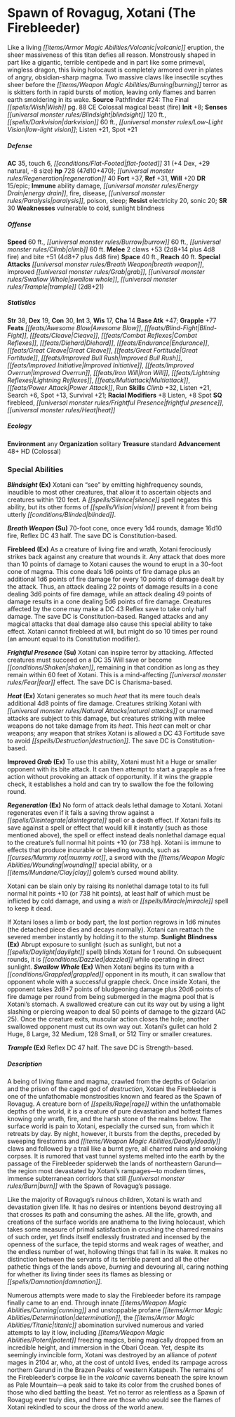 ﻿---
cssclass: [monsters]
title1: Spawn of Rovagug, Xotani (The Firebleeder)
is_3.5: true
desc_short: Like a living volcanic eruption, the sheer massiveness of this titan defies
  all reason. Monstrously shaped in part like a gigantic, terrible centipede and in
  part like some primeval, wingless dragon, this living holocaust is completely armored
  over in plates of angry, obsidian-sharp magma. Two massive claws like insectile
  scythes sheer before the burning terror as is skitters forth in rapid bursts of
  motion, leaving only flames and barren earth smoldering in its wake.
title2: Xotani (The Firebleeder)
CR: 20
sources:
- name: 'Pathfinder #24: The Final Wish'
  page: 88
  link: http://paizo.com/pathfinder/adventurePath/legacyOfFire/v5748btpy89a2
alignment: CE
size: Colossal
type: magical beast
subtypes:
- fire
initiative:
  bonus: 8
senses:
  blindsight: 120
  darkvision: 60
  low-light vision: true
AC:
  AC: 35
  touch: 6
  flat_footed: 31
  components:
    dex: 4
    natural: 29
    size: -8
HP:
  HP: 728
  long: 47d10+470
  regeneration: 40
saves:
  fort: 37
  ref: 31
  will: 20
DR:
- amount: 15
  weakness: epic
immunities:
- ability damage
- energy drain
- fire
- disease
- paralysis
- poison
- sleep
resistances:
  electricity: 20
  sonic: 20
SR: 30
weaknesses:
- vulnerable to cold
- sunlight blindness
speeds:
  base: 60
  burrow: 60
  climb: 60
attacks:
  melee:
  - - text: 2 claws +53 (2d8+14 plus 4d8 fire)
      entries:
      - - damage: 2d8+14
        - damage: 4d8
          type: fire
      count: 2
      attack: claws
      bonus:
      - 53
    - text: bite +51 (4d8+7 plus 4d8 fire)
      entries:
      - - damage: 4d8+7
        - damage: 4d8
          type: fire
      attack: bite
      bonus:
      - 51
  special:
  - breath weapon
  - improved grab
  - swallow whole
  - trample (2d8+21)
space: 40
reach: 40
ability_scores:
  STR: 38
  DEX: 19
  CON: 30
  INT: 3
  WIS: 17
  CHA: 14
BAB: 47
grapple_3.5: 77
feats:
- name: Awesome Blow
- name: Blind-Fight
- name: Cleave
- name: Combat Reflexes
- name: Diehard
- name: Endurance
- name: Great Cleave
- name: Great Fortitude
- name: Improved Bull Rush
- name: Improved Initiative
- name: Improved Overrun
- name: Iron Will
- name: Lightning Reflexes
- name: Multiattack
- name: Power Attack
- name: Run
skills:
  Climb: 32
  Listen: 21
  Search: 6
  Spot: 21
  Survival: 21
  _racial_mods:
    Listen:
      _: 8
    Spot:
      _: 8
special_qualities:
- firebleed
- frightful presence
- heat
ecology:
  environment: any
  organization: solitary
  treasure_type: standard
  advancement_3.5:
  - type: size
    HD_min: 48
    size: Colossal
special_abilities:
  Blindsight (Ex): Xotani can “see” by emitting highfrequency sounds, inaudible to
    most other creatures, that allow it to ascertain objects and creatures within
    120 feet. A silence spell negates this ability, but its other forms of vision
    prevent it from being utterly blinded.
  Breath Weapon (Su): 70-foot cone, once every 1d4 rounds, damage 16d10 fire, Reflex
    DC 43 half. The save DC is Constitution-based.
  Firebleed (Ex): As a creature of living fire and wrath, Xotani ferociously strikes
    back against any creature that wounds it. Any attack that does more than 10 points
    of damage to Xotani causes the wound to erupt in a 30-foot cone of magma. This
    cone deals 1d6 points of fire damage plus an additional 1d6 points of fire damage
    for every 10 points of damage dealt by the attack. Thus, an attack dealing 22
    points of damage results in a cone dealing 3d6 points of fire damage, while an
    attack dealing 49 points of damage results in a cone dealing 5d6 points of fire
    damage. Creatures affected by the cone may make a DC 43 Reflex save to take only
    half damage. The save DC is Constitution-based. Ranged attacks and any magical
    attacks that deal damage also cause this special ability to take effect. Xotani
    cannot firebleed at will, but might do so 10 times per round (an amount equal
    to its Constitution modifier).
  Frightful Presence (Su): Xotani can inspire terror by attacking. Affected creatures
    must succeed on a DC 35 Will save or become shaken, remaining in that condition
    as long as they remain within 60 feet of Xotani. This is a mind-affecting fear
    effect. The save DC is Charisma-based.
  Heat (Ex): Xotani generates so much heat that its mere touch deals additional 4d8
    points of fire damage. Creatures striking Xotani with natural attacks or unarmed
    attacks are subject to this damage, but creatures striking with melee weapons
    do not take damage from its heat. This heat can melt or char weapons; any weapon
    that strikes Xotani is allowed a DC 43 Fortitude save to avoid destruction. The
    save DC is Constitution-based.
  Improved Grab (Ex): To use this ability, Xotani must hit a Huge or smaller opponent
    with its bite attack. It can then attempt to start a grapple as a free action
    without provoking an attack of opportunity. If it wins the grapple check, it establishes
    a hold and can try to swallow the foe the following round.
  Regeneration (Ex): |-
    No form of attack deals lethal damage to Xotani. Xotani regenerates even if it fails a saving throw against a disintegrate spell or a death effect. If Xotani fails its save against a spell or effect that would kill it instantly (such as those mentioned above), the spell or effect instead deals nonlethal damage equal to the creature's full normal hit points +10 (or 738 hp). Xotani is immune to effects that produce incurable or bleeding wounds, such as mummy rot, a sword with the wounding special ability, or a clay golem's cursed wound ability.

    Xotani can be slain only by raising its nonlethal damage total to its full normal hit points +10 (or 738 hit points), at least half of which must be inflicted by cold damage, and using a wish or miracle spell to keep it dead.

    If Xotani loses a limb or body part, the lost portion regrows in 1d6 minutes (the detached piece dies and decays normally). Xotani can reattach the severed member instantly by holding it to the stump.
  Sunlight Blindness (Ex): Abrupt exposure to sunlight (such as sunlight, but not
    a daylight spell) blinds Xotani for 1 round. On subsequent rounds, it is dazzled
    while operating in direct sunlight.
  Swallow Whole (Ex): When Xotani begins its turn with a grappled opponent in its
    mouth, it can swallow that opponent whole with a successful grapple check. Once
    inside Xotani, the opponent takes 2d8+7 points of bludgeoning damage plus 20d6
    points of fire damage per round from being submerged in the magma pool that is
    Xotani's stomach. A swallowed creature can cut its way out by using a light slashing
    or piercing weapon to deal 50 points of damage to the gizzard (AC 25). Once the
    creature exits, muscular action closes the hole; another swallowed opponent must
    cut its own way out. Xotani's gullet can hold 2 Huge, 8 Large, 32 Medium, 128
    Small, or 512 Tiny or smaller creatures.
  Trample (Ex): Reflex DC 47 half. The save DC is Strength-based.
desc_long: |-
  A being of living flame and magma, crawled from the depths of Golarion and the prison of the caged god of destruction, Xotani the Firebleeder is one of the unfathomable monstrosities known and feared as the Spawn of Rovagug. A creature born of rage within the unfathomable depths of the world, it is a creature of pure devastation and hottest flames knowing only wrath, fire, and the harsh stone of the realms below. The surface world is pain to Xotani, especially the cursed sun, from which it retreats by day. By night, however, it bursts from the depths, preceded by sweeping firestorms and deadly claws and followed by a trail like a burnt pyre, all charred ruins and smoking corpses. It is rumored that vast tunnel systems melted into the earth by the passage of the Firebleeder spiderweb the lands of northeastern Garund-the region most devastated by Xotani's rampages-to modern times, immense subterranean corridors that still burn with the Spawn of Rovagug's passage.

  Like the majority of Rovagug's ruinous children, Xotani is wrath and devastation given life. It has no desires or intentions beyond destroying all that crosses its path and consuming the ashes. All the life, growth, and creations of the surface worlds are anathema to the living holocaust, which takes some measure of primal satisfaction in crushing the charred remains of such order, yet finds itself endlessly frustrated and incensed by the openness of the surface, the tepid storms and weak rages of weather, and the endless number of wet, hollowing things that fall in its wake. It makes no distinction between the servants of its terrible parent and all the other pathetic things of the lands above, burning and devouring all, caring nothing for whether its living tinder sees its flames as blessing or damnation.

  Numerous attempts were made to slay the Firebleeder before its rampage finally came to an end. Through innate cunning and unstoppable profane determination, the titanic abomination survived numerous and varied attempts to lay it low, including potent freezing magics, being magically dropped from an incredible height, and immersion in the Obari Ocean. Yet, despite its seemingly invincible form, Xotani was destroyed by an alliance of potent mages in 2104 ar, who, at the cost of untold lives, ended its rampage across northern Garund in the Brazen Peaks of western Katapesh. The remains of the Firebleeder's corpse lie in the volcanic caverns beneath the spire known as Pale Mountain-a peak said to take its color from the crushed bones of those who died battling the beast. Yet no terror as relentless as a Spawn of Rovagug ever truly dies, and there are those who would see the flames of Xotani rekindled to scour the dross of the world anew.

---

# Spawn of Rovagug, Xotani (The Firebleeder)
Like a living _[[items/Armor Magic Abilities/Volcanic|volcanic]]_ eruption, the sheer massiveness of this titan defies all reason. Monstrously shaped in part like a gigantic, terrible centipede and in part like some primeval, wingless dragon, this living holocaust is completely armored over in plates of angry, obsidian-sharp magma. Two massive claws like insectile scythes sheer before the _[[items/Weapon Magic Abilities/Burning|burning]]_ terror as is skitters forth in rapid bursts of motion, leaving only flames and barren earth smoldering in its wake.
**Source** Pathfinder #24: The Final _[[spells/Wish|Wish]]_ pg. 88
CE Colossal magical beast (fire)
**Init** +8; **Senses** _[[universal monster rules/Blindsight|blindsight]]_ 120 ft., _[[spells/Darkvision|darkvision]]_ 60 ft., _[[universal monster rules/Low-Light Vision|low-light vision]]_; Listen +21, Spot +21

##### Defense

**AC** 35, touch 6, _[[conditions/Flat-Footed|flat-footed]]_ 31 (+4 Dex, +29 natural, -8 size)
**hp** 728 (47d10+470); _[[universal monster rules/Regeneration|regeneration]]_ 40
**Fort** +37, **Ref** +31, **Will** +20
**DR** 15/epic; **Immune** ability damage, _[[universal monster rules/Energy Drain|energy drain]]_, fire, disease, _[[universal monster rules/Paralysis|paralysis]]_, poison, sleep; **Resist** electricity 20, sonic 20; **SR** 30
**Weaknesses** vulnerable to cold, sunlight blindness

##### Offense
**Speed** 60 ft., _[[universal monster rules/Burrow|burrow]]_ 60 ft., _[[universal monster rules/Climb|climb]]_ 60 ft.
**Melee** 2 claws +53 (2d8+14 plus 4d8 fire) and bite +51 (4d8+7 plus 4d8 fire)
**Space** 40 ft., **Reach** 40 ft.
**Special Attacks** _[[universal monster rules/Breath Weapon|breath weapon]]_, improved _[[universal monster rules/Grab|grab]]_, _[[universal monster rules/Swallow Whole|swallow whole]]_, _[[universal monster rules/Trample|trample]]_ (2d8+21)

##### Statistics
**Str** 38, **Dex** 19, **Con** 30, **Int** 3, **Wis** 17, **Cha** 14
**Base Atk** +47; **Grapple** +77
**Feats** _[[feats/Awesome Blow|Awesome Blow]]_, _[[feats/Blind-Fight|Blind-Fight]]_, _[[feats/Cleave|Cleave]]_, _[[feats/Combat Reflexes|Combat Reflexes]]_, _[[feats/Diehard|Diehard]]_, _[[feats/Endurance|Endurance]]_, _[[feats/Great Cleave|Great Cleave]]_, _[[feats/Great Fortitude|Great Fortitude]]_, _[[feats/Improved Bull Rush|Improved Bull Rush]]_, _[[feats/Improved Initiative|Improved Initiative]]_, _[[feats/Improved Overrun|Improved Overrun]]_, _[[feats/Iron Will|Iron Will]]_, _[[feats/Lightning Reflexes|Lightning Reflexes]]_, _[[feats/Multiattack|Multiattack]]_, _[[feats/Power Attack|Power Attack]]_, Run
**Skills** _Climb_ +32, Listen +21, Search +6, Spot +13, Survival +21; **Racial Modifiers** +8 Listen, +8 Spot
**SQ** firebleed, _[[universal monster rules/Frightful Presence|frightful presence]]_, _[[universal monster rules/Heat|heat]]_

##### Ecology

**Environment** any
**Organization** solitary
**Treasure** standard
**Advancement** 48+ HD (Colossal)

### Special Abilities

**_Blindsight_ (Ex)** Xotani can “see” by emitting highfrequency sounds, inaudible to most other creatures, that allow it to ascertain objects and creatures within 120 feet. A _[[spells/Silence|silence]]_ spell negates this ability, but its other forms of _[[spells/Vision|vision]]_ prevent it from being utterly _[[conditions/Blinded|blinded]]_.

**_Breath Weapon_ (Su)** 70-foot cone, once every 1d4 rounds, damage 16d10 fire, Reflex DC 43 half. The save DC is Constitution-based.

**Firebleed (Ex)** As a creature of living fire and wrath, Xotani ferociously strikes back against any creature that wounds it. Any attack that does more than 10 points of damage to Xotani causes the wound to erupt in a 30-foot cone of magma. This cone deals 1d6 points of fire damage plus an additional 1d6 points of fire damage for every 10 points of damage dealt by the attack. Thus, an attack dealing 22 points of damage results in a cone dealing 3d6 points of fire damage, while an attack dealing 49 points of damage results in a cone dealing 5d6 points of fire damage. Creatures affected by the cone may make a DC 43 Reflex save to take only half damage. The save DC is Constitution-based. Ranged attacks and any magical attacks that deal damage also cause this special ability to take effect. Xotani cannot firebleed at will, but might do so 10 times per round (an amount equal to its Constitution modifier).

**_Frightful Presence_ (Su)** Xotani can inspire terror by attacking. Affected creatures must succeed on a DC 35 Will save or become _[[conditions/Shaken|shaken]]_, remaining in that condition as long as they remain within 60 feet of Xotani. This is a mind-affecting _[[universal monster rules/Fear|fear]]_ effect. The save DC is Charisma-based.

**_Heat_ (Ex)** Xotani generates so much _heat_ that its mere touch deals additional 4d8 points of fire damage. Creatures striking Xotani with _[[universal monster rules/Natural Attacks|natural attacks]]_ or unarmed attacks are subject to this damage, but creatures striking with melee weapons do not take damage from its _heat_. This _heat_ can melt or char weapons; any weapon that strikes Xotani is allowed a DC 43 Fortitude save to avoid _[[spells/Destruction|destruction]]_. The save DC is Constitution-based.

**Improved _Grab_ (Ex)** To use this ability, Xotani must hit a Huge or smaller opponent with its bite attack. It can then attempt to start a grapple as a free action without provoking an attack of opportunity. If it wins the grapple check, it establishes a hold and can try to swallow the foe the following round.

**_Regeneration_ (Ex)** No form of attack deals lethal damage to Xotani. Xotani regenerates even if it fails a saving throw against a _[[spells/Disintegrate|disintegrate]]_ spell or a death effect. If Xotani fails its save against a spell or effect that would kill it instantly (such as those mentioned above), the spell or effect instead deals nonlethal damage equal to the creature’s full normal hit points +10 (or 738 hp). Xotani is immune to effects that produce incurable or bleeding wounds, such as _[[curses/Mummy rot|mummy rot]]_, a sword with the _[[items/Weapon Magic Abilities/Wounding|wounding]]_ special ability, or a _[[items/Mundane/Clay|clay]]_ golem’s cursed wound ability.

Xotani can be slain only by raising its nonlethal damage total to its full normal hit points +10 (or 738 hit points), at least half of which must be inflicted by cold damage, and using a _wish_ or _[[spells/Miracle|miracle]]_ spell to keep it dead.

If Xotani loses a limb or body part, the lost portion regrows in 1d6 minutes (the detached piece dies and decays normally). Xotani can reattach the severed member instantly by holding it to the stump.
**Sunlight Blindness (Ex)** Abrupt exposure to sunlight (such as sunlight, but not a _[[spells/Daylight|daylight]]_ spell) blinds Xotani for 1 round. On subsequent rounds, it is _[[conditions/Dazzled|dazzled]]_ while operating in direct sunlight.
**_Swallow Whole_ (Ex)** When Xotani begins its turn with a _[[conditions/Grappled|grappled]]_ opponent in its mouth, it can swallow that opponent whole with a successful grapple check. Once inside Xotani, the opponent takes 2d8+7 points of bludgeoning damage plus 20d6 points of fire damage per round from being submerged in the magma pool that is Xotani’s stomach. A swallowed creature can cut its way out by using a light slashing or piercing weapon to deal 50 points of damage to the gizzard (AC 25). Once the creature exits, muscular action closes the hole; another swallowed opponent must cut its own way out. Xotani’s gullet can hold 2 Huge, 8 Large, 32 Medium, 128 Small, or 512 Tiny or smaller creatures.

**_Trample_ (Ex)** Reflex DC 47 half. The save DC is Strength-based.

##### Description

A being of living flame and magma, crawled from the depths of Golarion and the prison of the caged god of _destruction_, Xotani the Firebleeder is one of the unfathomable monstrosities known and feared as the Spawn of Rovagug. A creature born of _[[spells/Rage|rage]]_ within the unfathomable depths of the world, it is a creature of pure devastation and hottest flames knowing only wrath, fire, and the harsh stone of the realms below. The surface world is pain to Xotani, especially the cursed sun, from which it retreats by day. By night, however, it bursts from the depths, preceded by sweeping firestorms and _[[items/Weapon Magic Abilities/Deadly|deadly]]_ claws and followed by a trail like a burnt pyre, all charred ruins and smoking corpses. It is rumored that vast tunnel systems melted into the earth by the passage of the Firebleeder spiderweb the lands of northeastern Garund—the region most devastated by Xotani’s rampages—to modern times, immense subterranean corridors that still _[[universal monster rules/Burn|burn]]_ with the Spawn of Rovagug’s passage.

Like the majority of Rovagug’s ruinous children, Xotani is wrath and devastation given life. It has no desires or intentions beyond destroying all that crosses its path and consuming the ashes. All the life, growth, and creations of the surface worlds are anathema to the living holocaust, which takes some measure of primal satisfaction in crushing the charred remains of such order, yet finds itself endlessly frustrated and incensed by the openness of the surface, the tepid storms and weak rages of weather, and the endless number of wet, hollowing things that fall in its wake. It makes no distinction between the servants of its terrible parent and all the other pathetic things of the lands above, _burning_ and devouring all, caring nothing for whether its living tinder sees its flames as blessing or _[[spells/Damnation|damnation]]_.

Numerous attempts were made to slay the Firebleeder before its rampage finally came to an end. Through innate _[[items/Weapon Magic Abilities/Cunning|cunning]]_ and unstoppable profane _[[items/Armor Magic Abilities/Determination|determination]]_, the _[[items/Armor Magic Abilities/Titanic|titanic]]_ abomination survived numerous and varied attempts to lay it low, including _[[items/Weapon Magic Abilities/Potent|potent]]_ freezing magics, being magically dropped from an incredible height, and immersion in the Obari Ocean. Yet, despite its seemingly invincible form, Xotani was destroyed by an alliance of _potent_ mages in 2104 ar, who, at the cost of untold lives, ended its rampage across northern Garund in the Brazen Peaks of western Katapesh. The remains of the Firebleeder’s corpse lie in the _volcanic_ caverns beneath the spire known as Pale Mountain—a peak said to take its color from the crushed bones of those who died battling the beast. Yet no terror as relentless as a Spawn of Rovagug ever truly dies, and there are those who would see the flames of Xotani rekindled to scour the dross of the world anew.